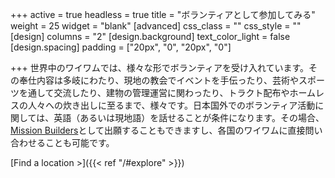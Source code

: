 +++
active = true
headless = true
title = "ボランティアとして参加してみる"
weight = 25
widget = "blank"
[advanced]
css_class = ""
css_style = ""
[design]
columns = "2"
[design.background]
text_color_light = false
[design.spacing]
padding = ["20px", "0", "20px", "0"]

+++
世界中のワイワムでは、様々な形でボランティアを受け入れています。その奉仕内容は多岐にわたり、現地の教会でイベントを手伝ったり、芸術やスポーツを通して交流したり、建物の管理運営に関わったり、トラクト配布やホームレスの人々への炊き出しに至るまで、様々です。日本国外でのボランティア活動に関しては、英語（あるいは現地語）を話せることが条件になります。その場合、[Mission Builders](https://www.missionbuilders.org/)として出願することもできますし、各国のワイワムに直接問い合わせることも可能です。

[Find a location >]({{< ref "/#explore" >}})
